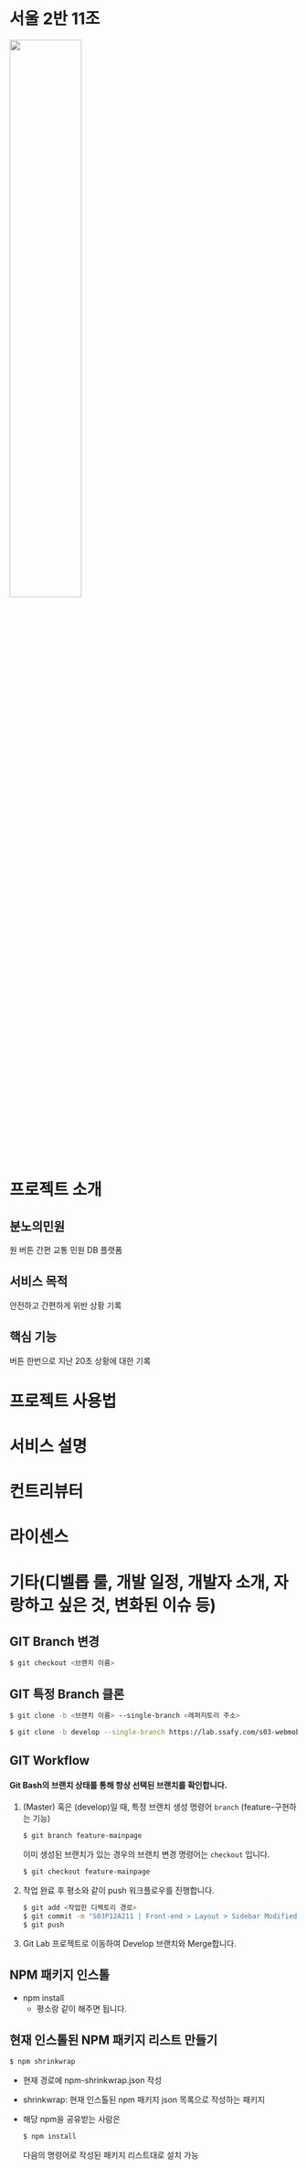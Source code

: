 # 서울 2반 11조

<img src = "/uploads/b5b24fcf568201fe27804b5194574274/logo.jpg" width="50%" height="50%">


# 프로젝트 소개
## 분노의민원
원 버튼 간편 교통 민원 DB 플랫폼

## 서비스 목적
안전하고 간편하게 위반 상황 기록

## 핵심 기능
버튼 한번으로 지난 20초 상황에 대한 기록

# 프로젝트 사용법

# 서비스 설명

# 컨트리뷰터

# 라이센스

# 기타(디벨롭 룰, 개발 일정, 개발자 소개, 자랑하고 싶은 것, 변화된 이슈 등)


## GIT Branch 변경

```bash
$ git checkout <브랜치 이름>
```

## GIT 특정 Branch 클론

```bash
$ git clone -b <브랜치 이름> --single-branch <레퍼지토리 주소>
```
```bash
$ git clone -b develop --single-branch https://lab.ssafy.com/s03-webmobile3-sub2/s03p12a211.git
```
## GIT Workflow

#### Git Bash의 브랜치 상태를 통해 항상 선택된 브랜치를 확인합니다.

1. (Master) 혹은 (develop)일 때, 특정 브랜치 생성 명령어 `branch` (feature-구현하는 기능)
	```bash
   $ git branch feature-mainpage
   ```
	이미 생성된 브랜치가 있는 경우의 브랜치 변경 명령어는 `checkout` 입니다.
	
	```bash
	$ git checkout feature-mainpage
	```
	
2. 작업 완료 후 평소와 같이 push 워크플로우를 진행합니다.

   ```bash
   $ git add <작업한 디렉토리 경로>
   $ git commit -m "S03P12A211 | Front-end > Layout > Sidebar Modified"
   $ git push
   ```

3. Git Lab 프로젝트로 이동하여 Develop 브랜치와 Merge합니다.

## NPM 패키지 인스톨

- npm install
  - 평소랑 같이 해주면 됩니다.

## 현재 인스톨된 NPM 패키지 리스트 만들기

```bash
$ npm shrinkwrap
```

- 현재 경로에 npm-shrinkwrap.json 작성
  
- shrinkwrap: 현재 인스톨된 npm 패키지 json 목록으로 작성하는 패키지
  
- 해당 npm을 공유받는 사람은 

  ```bash
  $ npm install
  ```

  다음의 명령어로 작성된 패키지 리스트대로 설치 가능